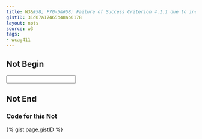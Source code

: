 ```yaml
---
title: W3&#58; F70-5&#58; Failure of Success Criterion 4.1.1 due to incorrect use of start and end tags or attribute markup
gistID: 31d07a17465b48ab0178
layout: nots
source: w3
tags:
- wcag411
---
```


<h2 aria-describedby="{{ page.gistID }}">Not Begin</h2>
<div class="rendered-not">
<input title=Enter name here type=text>
</div> <!-- rendered-not -->

<h2 aria-describedby="{{ page.gistID }}">Not End</h2>

<h3 aria-describedby="{{ page.gistID }}">Code for this Not</h3>
{% gist page.gistID %}